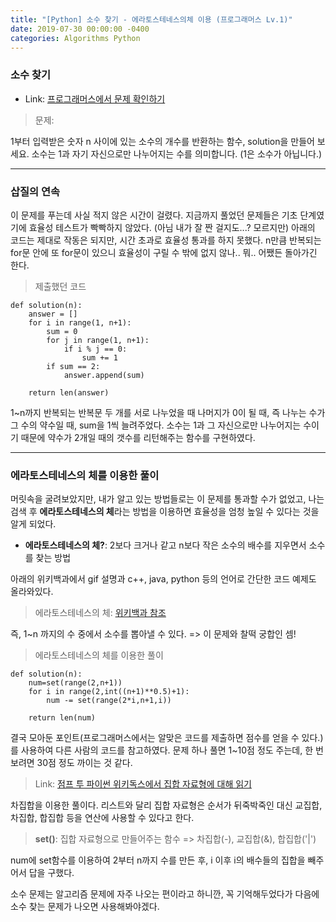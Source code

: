 ```yaml
---
title: "[Python] 소수 찾기 - 에라토스테네스의체 이용 (프로그래머스 Lv.1)"
date: 2019-07-30 00:00:00 -0400
categories: Algorithms Python
---
```


###  소수 찾기
* Link: [프로그래머스에서 문제 확인하기](https://programmers.co.kr/learn/courses/30/lessons/12921)

> 문제:

 1부터 입력받은 숫자 n 사이에 있는 소수의 개수를 반환하는 함수, solution을 만들어 보세요.
 소수는 1과 자기 자신으로만 나누어지는 수를 의미합니다. (1은 소수가 아닙니다.)


* * *


### 삽질의 연속


이 문제를 푸는데 사실 적지 않은 시간이 걸렸다.
지금까지 풀었던 문제들은 기초 단계였기에 효율성 테스트가 빡빡하지 않았다. (아님 내가 잘 짠 걸지도...? 모르지만)
아래의 코드는 제대로 작동은 되지만, 시간 초과로 효율성 통과를 하지 못했다.
n만큼 반복되는 for문 안에 또 for문이 있으니 효율성이 구릴 수 밖에 없지 않나.. 뭐.. 어쨌든 돌아가긴 한다.


> 제출했던 코드


```
def solution(n):
    answer = []
    for i in range(1, n+1):
        sum = 0
        for j in range(1, n+1):
            if i % j == 0:
                sum += 1
        if sum == 2:
            answer.append(sum)
            
    return len(answer)
```


1~n까지 반복되는 반복문 두 개를 서로 나누었을 때 나머지가 0이 될 때, 즉 나누는 수가 그 수의 약수일 때,
sum을 1씩 늘려주었다. 소수는 1과 그 자신으로만 나누어지는 수이기 때문에 약수가 2개일 때의 갯수를 리턴해주는 함수를 구현하였다.


* * *


### 에라토스테네스의 체를 이용한 풀이


머릿속을 굴려보았지만, 내가 알고 있는 방법들로는 이 문제를 통과할 수가 없었고, 
나는 검색 후 **에라토스테네스의 체**라는 방법을 이용하면 효율성을 엄청 높일 수 있다는 것을 알게 되었다.


- **에라토스테네스의 체?**: 2보다 크거나 같고 n보다 작은 소수의 배수를 지우면서 소수를 찾는 방법


아래의 위키백과에서 gif 설명과 c++, java, python 등의 언어로 간단한 코드 예제도 올라와있다.

> 에라토스테네스의 체: [위키백과 참조](https://ko.wikipedia.org/wiki/%EC%97%90%EB%9D%BC%ED%86%A0%EC%8A%A4%ED%85%8C%EB%84%A4%EC%8A%A4%EC%9D%98_%EC%B2%B4)


즉, 1~n 까지의 수 중에서 소수를 뽑아낼 수 있다. => 이 문제와 찰떡 궁합인 셈!

> 에라토스테네스의 체를 이용한 풀이


```
def solution(n):
    num=set(range(2,n+1))
    for i in range(2,int((n+1)**0.5)+1):
        num -= set(range(2*i,n+1,i))
            
    return len(num)
```


결국 모아둔 포인트(프로그래머스에서는 알맞은 코드를 제출하면 점수를 얻을 수 있다.)를 사용하여 다른 사람의 코드를 참고하였다.
문제 하나 풀면 1~10점 정도 주는데, 한 번 보려면 30점 정도 까이는 것 같다.


> Link: [점프 투 파이썬 위키독스에서 집합 자료형에 대해 읽기](https://wikidocs.net/1015)


차집합을 이용한 풀이다. 리스트와 달리 집합 자료형은 순서가 뒤죽박죽인 대신 교집합, 차집합, 합집합 등을 연산에 사용할 수 있다고 한다.

> **set()**: 집합 자료형으로 만들어주는 함수 => 차집합(-), 교집합(&), 합집합('|')

num에 set함수를 이용하여 2부터 n까지 수를 만든 후, i 이후 i의 배수들의 집합을 빼주어서 답을 구했다.


소수 문제는 알고리즘 문제에 자주 나오는 편이라고 하니깐, 꼭 기억해두었다가 다음에 소수 찾는 문제가 나오면 사용해봐야겠다.

